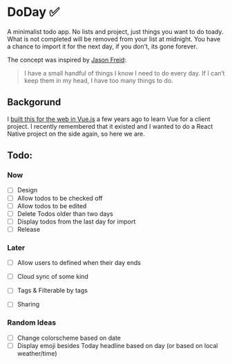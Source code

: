 # DoDay ✅

A minimalist todo app. No lists and project, just things you want to do toady. What is not completed will be removed from your list at midnight. You have a chance to import it for the next day, if you don't, its gone forever.

The concept was inspired by [Jason Freid](https://lifehacker.com/im-jason-fried-ceo-of-basecamp-and-this-is-how-i-work-1790556608):

> I have a small handful of things I know I need to do every day. If I can’t keep them in my head, I have too many things to do.

## Backgorund
I [built this for the web in Vue.js](https://github.com/Plsr/DoDee) a few years ago to learn Vue for a client project. I recently remembered that it existed and I wanted to do a React Native project on the side again, so here we are.

## Todo:
### Now
- [ ] Design
- [ ] Allow todos to be checked off
- [ ] Allow todos to be edited
- [ ] Delete Todos older than two days
- [ ] Display todos from the last day for import
- [ ] Release

### Later
- [ ] Allow users to defined when their day ends
- [ ] Cloud sync of some kind
- [ ] Tags & Filterable by tags
- [ ] Sharing


### Random Ideas
- [ ] Change colorscheme based on date
- [ ] Display emoji besides Today headline based on day (or based on local weather/time)